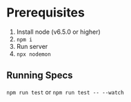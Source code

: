 # Prerequisites

1. Install node (v6.5.0 or higher)
2. `npm i`
3. Run server
4. `npx nodemon`

## Running Specs

`npm run test` or `npm run test -- --watch`
